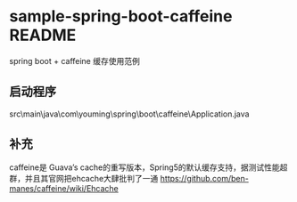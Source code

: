 # sample-spring-boot-caffeine README
spring boot + caffeine 缓存使用范例

## 启动程序
src\main\java\com\youming\spring\boot\caffeine\Application.java

## 补充
caffeine是 Guava’s cache的重写版本，Spring5的默认缓存支持，据测试性能超群，并且其官网把ehcache大肆批判了一通
https://github.com/ben-manes/caffeine/wiki/Ehcache

